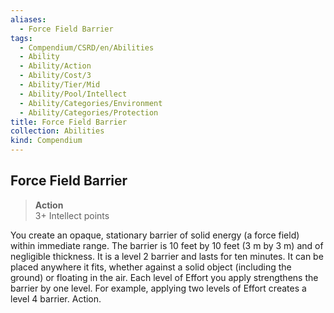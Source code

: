 ```yaml
---
aliases:
  - Force Field Barrier
tags:
  - Compendium/CSRD/en/Abilities
  - Ability
  - Ability/Action
  - Ability/Cost/3
  - Ability/Tier/Mid
  - Ability/Pool/Intellect
  - Ability/Categories/Environment
  - Ability/Categories/Protection
title: Force Field Barrier
collection: Abilities
kind: Compendium
---
```

## Force Field Barrier  
>**Action**  
>3+ Intellect points
  
You create an opaque, stationary barrier of solid energy (a force field) within immediate range. The barrier is 10 feet by 10 feet (3 m by 3 m) and of negligible thickness. It is a level 2 barrier and lasts for ten minutes. It can be placed anywhere it fits, whether against a solid object (including the ground) or floating in the air. Each level of Effort you apply strengthens the barrier by one level. For example, applying two levels of Effort creates a level 4 barrier. Action.